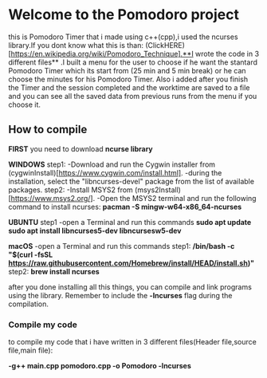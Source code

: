 # Welcome to the Pomodoro project
 this is  Pomodoro Timer that i made using c++(cpp),i used the ncurses library.If you dont know what this is than: (ClickHERE)[https://en.wikipedia.org/wiki/Pomodoro_Technique].**I wrote the code in 3 different files** .I built a menu for the user to choose if he want the stantard Pomodoro Timer which its start from (25 min and 5 min break) or he can choose the minutes for his Pomodoro Timer. Also i added after you finish the Timer and the session completed and the worktime are saved to a file and you can see all the saved data from previous runs from the menu if you choose it.  



 

## How to compile

**FIRST** you need to download **ncurse library** 

**WINDOWS**
step1:
-Download and run the Cygwin installer from (cygwinInstall)[https://www.cygwin.com/install.html].
-during the installation, select the "libncurses-devel" package from the list of available packages.
step2:
-Install MSYS2 from (msys2Install)[https://www.msys2.org/].
-Open the MSYS2 terminal and run the following command to install ncurses:
        **pacman -S mingw-w64-x86_64-ncurses**  

**UBUNTU**
step1
-open a Terminal and run this commands
       **sudo apt update**
**sudo apt install libncurses5-dev libncursesw5-dev**

**macOS**
-open a Terminal and run this commands
step1:
**/bin/bash -c "$(curl -fsSL https://raw.githubusercontent.com/Homebrew/install/HEAD/install.sh)"**
step2:
**brew install ncurses**

after you done installing all this things, you can compile and link programs using the library. 
Remember to include the **-lncurses** flag during the compilation.


### Compile my code
to compile my code that i have written in 3 different files(Header file,source file,main file):

**-g++ main.cpp pomodoro.cpp -o Pomodoro -lncurses**



